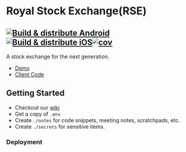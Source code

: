 # Royal Stock Exchange(RSE)

## [![Build & distribute Android](https://github.com/rse-org/client/actions/workflows/build-mobile.yml/badge.svg)](https://github.com/rse-org/client/actions/workflows/build-mobile.yml)[![Build & distribute iOS](https://github.com/rse-org/client/actions/workflows/build-ios.yml/badge.svg)](https://github.com/rse-org/client/actions/workflows/build-ios.yml)[![cov](https://rse-org.github.io/client/badges/coverage.svg)](https://github.com/rse-org/client/actions/workflows/run-tests.yml)

A stock exchange for the next generation.

- [Demo](https://royal-stock-exchange.netlify.app/)
- [Client Code](https://github.com/rse-org/client)

## Getting Started

- Checkout our [wiki](https://github.com/rse-org/client/wiki)
- Get a copy of `.env`
- Create `./notes` for code snippets, meeting notes, scratchpads, etc.
- Create `./secrets` for sensitive items.

### Deployment
